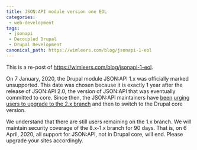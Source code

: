 ```yaml
---
title: JSON:API module version one EOL
categories:
 - web-development
tags:
 - jsonapi
 - Decoupled Drupal
 - Drupal Development
canonical_path: https://wimleers.com/blog/jsonapi-1-eol
---
```

This is a re-post of https://wimleers.com/blog/jsonapi-1-eol.

On 7 January, 2020, the Drupal module JSON:API 1.x was officially marked unsupported. This date was chosen because it is exactly 1 year after the release of JSON:API 2.0, the version of JSON:API that was eventually committed to core. Since then, the JSON:API maintainers have [been](https://humanbits.es/web-development/2019/01/07/jsonapi-2/) [urging](https://wimleers.com/blog/drupal-8.7-jsonapi) [users to upgrade to the 2.x branch](https://www.drupal.org/project/jsonapi/releases/8.x-2.0) and then to switch to the Drupal core version.

We understand that there are still users remaining on the 1.x branch. We will maintain security coverage of the 8.x-1.x branch for 90 days. That is, on 6 April, 2020, all support for JSON:API, not in Drupal core, will end. Please upgrade your sites accordingly.

